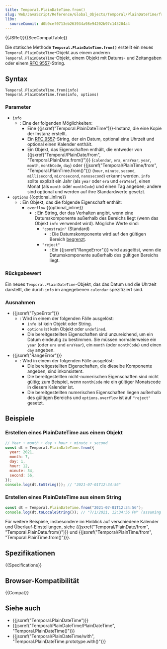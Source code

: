 ```yaml
---
title: Temporal.PlainDateTime.from()
slug: Web/JavaScript/Reference/Global_Objects/Temporal/PlainDateTime/from
l10n:
  sourceCommit: d0b9cef0713eb263934a98e94202b97c143204a4
---
```


{{JSRef}}{{SeeCompatTable}}

Die statische Methode **`Temporal.PlainDateTime.from()`** erstellt ein neues `Temporal.PlainDateTime`-Objekt aus einem anderen `Temporal.PlainDateTime`-Objekt, einem Objekt mit Datums- und Zeitangaben oder einem [RFC 9557](/de/docs/Web/JavaScript/Reference/Global_Objects/Temporal/PlainDateTime#rfc_9557_format)-String.

## Syntax

```js-nolint
Temporal.PlainDateTime.from(info)
Temporal.PlainDateTime.from(info, options)
```

### Parameter

- `info`
  - : Eine der folgenden Möglichkeiten:
    - Eine {{jsxref("Temporal.PlainDateTime")}}-Instanz, die eine Kopie der Instanz erstellt.
    - Ein [RFC 9557](/de/docs/Web/JavaScript/Reference/Global_Objects/Temporal/PlainDateTime#rfc_9557_format)-String, der ein Datum, optional eine Uhrzeit und optional einen Kalender enthält.
    - Ein Objekt, das Eigenschaften enthält, die entweder von {{jsxref("Temporal/PlainDate/from", "Temporal.PlainDate.from()")}} (`calendar`, `era`, `eraYear`, `year`, `month`, `monthCode`, `day`) oder {{jsxref("Temporal/PlainTime/from", "Temporal.PlainTime.from()")}} (`hour`, `minute`, `second`, `millisecond`, `microsecond`, `nanosecond`) erkannt werden. `info` sollte explizit ein Jahr (als `year` oder `era` und `eraYear`), einen Monat (als `month` oder `monthCode`) und einen Tag angeben; andere sind optional und werden auf ihre Standardwerte gesetzt.
- `options` {{optional_inline}}
  - : Ein Objekt, das die folgende Eigenschaft enthält:
    - `overflow` {{optional_inline}}
      - : Ein String, der das Verhalten angibt, wenn eine Datumskomponente außerhalb des Bereichs liegt (wenn das Objekt `info` verwendet wird). Mögliche Werte sind:
        - `"constrain"` (Standard)
          - : Die Datumskomponente wird auf den gültigen Bereich [begrenzt](/de/docs/Web/JavaScript/Reference/Global_Objects/Temporal/PlainDate#invalid_date_clamping).
        - `"reject"`
          - : Ein {{jsxref("RangeError")}} wird ausgelöst, wenn die Datumskomponente außerhalb des gültigen Bereichs liegt.

### Rückgabewert

Ein neues `Temporal.PlainDateTime`-Objekt, das das Datum und die Uhrzeit darstellt, die durch `info` im angegebenen `calendar` spezifiziert sind.

### Ausnahmen

- {{jsxref("TypeError")}}
  - : Wird in einem der folgenden Fälle ausgelöst:
    - `info` ist kein Objekt oder String.
    - `options` ist kein Objekt oder `undefined`.
    - Die bereitgestellten Eigenschaften sind unzureichend, um ein Datum eindeutig zu bestimmen. Sie müssen normalerweise ein `year` (oder `era` und `eraYear`), ein `month` (oder `monthCode`) und einen `day` angeben.
- {{jsxref("RangeError")}}
  - : Wird in einem der folgenden Fälle ausgelöst:
    - Die bereitgestellten Eigenschaften, die dieselbe Komponente angeben, sind inkonsistent.
    - Die bereitgestellten nicht-numerischen Eigenschaften sind nicht gültig; zum Beispiel, wenn `monthCode` nie ein gültiger Monatscode in diesem Kalender ist.
    - Die bereitgestellten numerischen Eigenschaften liegen außerhalb des gültigen Bereichs und `options.overflow` ist auf `"reject"` gesetzt.

## Beispiele

### Erstellen eines PlainDateTime aus einem Objekt

```js
// Year + month + day + hour + minute + second
const dt = Temporal.PlainDateTime.from({
  year: 2021,
  month: 7,
  day: 1,
  hour: 12,
  minute: 34,
  second: 56,
});
console.log(dt.toString()); // "2021-07-01T12:34:56"
```

### Erstellen eines PlainDateTime aus einem String

```js
const dt = Temporal.PlainDateTime.from("2021-07-01T12:34:56");
console.log(dt.toLocaleString()); // "7/1/2021, 12:34:56 PM" (assuming en-US locale)
```

Für weitere Beispiele, insbesondere im Hinblick auf verschiedene Kalender und Überlauf-Einstellungen, siehe {{jsxref("Temporal/PlainDate/from", "Temporal.PlainDate.from()")}} und {{jsxref("Temporal/PlainTime/from", "Temporal.PlainTime.from()")}}.

## Spezifikationen

{{Specifications}}

## Browser-Kompatibilität

{{Compat}}

## Siehe auch

- {{jsxref("Temporal.PlainDateTime")}}
- {{jsxref("Temporal/PlainDateTime/PlainDateTime", "Temporal.PlainDateTime()")}}
- {{jsxref("Temporal/PlainDateTime/with", "Temporal.PlainDateTime.prototype.with()")}}
